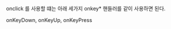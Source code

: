 onclick 를 사용할 떄는 아래 세가지 onkey\* 핸들러를 같이 사용하면 된다.

onKeyDown, onKeyUp, onKeyPress

<div onclick={fn} onKeyDown={handleKeyDown}></div>
<div onclick={fn} onKeyUp={handleKeyUp}></div>
